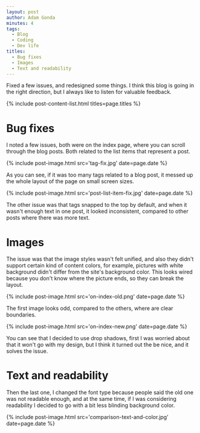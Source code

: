 ```yaml
---
layout: post
author: Adam Gonda
minutes: 4
tags:
  - Blog
  - Coding
  - Dev life
titles:
  - Bug fixes
  - Images
  - Text and readability
---
```


Fixed a few issues, and redesigned some things. I think this blog is going in the right direction,
but I always like to listen for valuable feedback.

{% include post-content-list.html titles=page.titles %}

# Bug fixes

I noted a few issues, both were on the index page, where you can scroll through the blog posts. Both related to the list items that represent a post.

{% include post-image.html
  src='tag-fix.jpg'
  date=page.date
%}

As you can see, if it was too many tags related to a blog post, it messed up the whole layout of the page on small screen sizes.

{% include post-image.html
  src='post-list-item-fix.jpg'
  date=page.date
%}

The other issue was that tags snapped to the top by default, and when it wasn't enough text in one post, it looked inconsistent, compared to other posts where there was more text.

# Images

The issue was that the image styles wasn't felt unified, and also they didn't support certain kind of content colors, for example, pictures with white background didn't differ from the site's background color. This looks wired because you don't know where the picture ends, so they can break
the layout.

{% include post-image.html
  src='on-index-old.png'
  date=page.date
%}

The first image looks odd, compared to the others, where are clear boundaries.

{% include post-image.html
  src='on-index-new.png'
  date=page.date
%}

You can see that I decided to use drop shadows, first I was worried about that it
won't go with my design, but I think it turned out the be nice, and it solves the issue.

# Text and readability

Then the last one, I changed the font type because people said the old one was not readable enough,
and at the same time, if I was considering readability I decided to go with a bit less blinding background color.

{% include post-image.html
  src='comparison-text-and-color.jpg'
  date=page.date
%}
